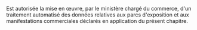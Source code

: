 
  
Est autorisée la mise en œuvre, par le ministère chargé du commerce, d'un traitement automatisé des données relatives aux parcs d'exposition et aux manifestations commerciales déclarés en application du présent chapitre.

